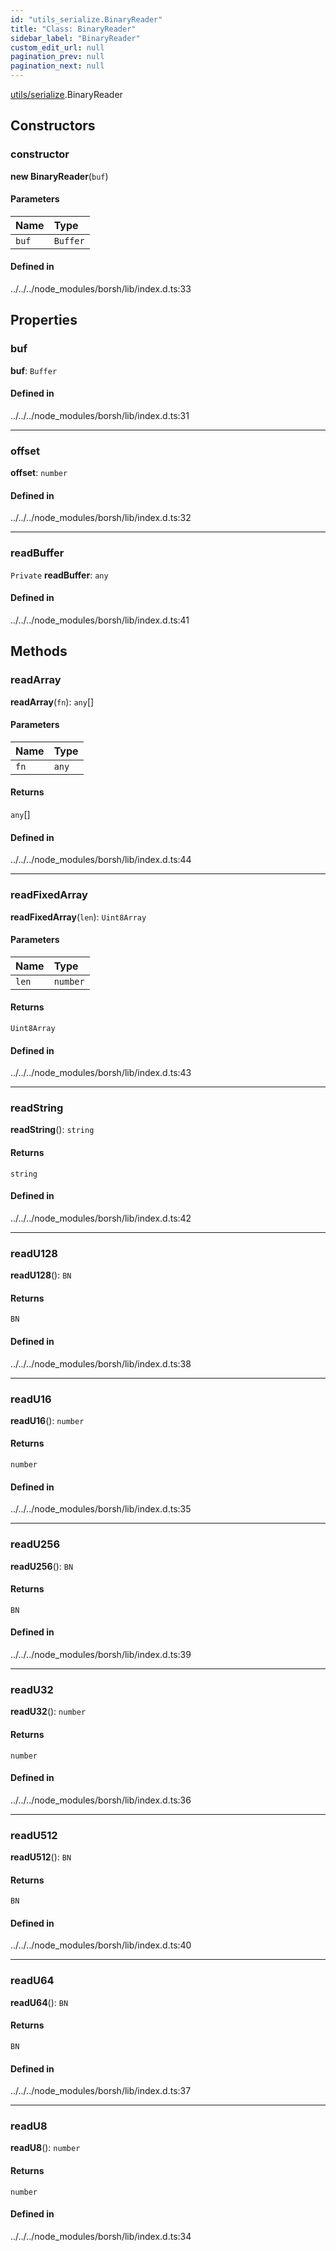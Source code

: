 ```yaml
---
id: "utils_serialize.BinaryReader"
title: "Class: BinaryReader"
sidebar_label: "BinaryReader"
custom_edit_url: null
pagination_prev: null
pagination_next: null
---
```


[utils/serialize](../modules/utils_serialize.md).BinaryReader

## Constructors

### constructor

**new BinaryReader**(`buf`)

#### Parameters

| Name | Type |
| :------ | :------ |
| `buf` | `Buffer` |

#### Defined in

../../../node_modules/borsh/lib/index.d.ts:33

## Properties

### buf

 **buf**: `Buffer`

#### Defined in

../../../node_modules/borsh/lib/index.d.ts:31

___

### offset

 **offset**: `number`

#### Defined in

../../../node_modules/borsh/lib/index.d.ts:32

___

### readBuffer

 `Private` **readBuffer**: `any`

#### Defined in

../../../node_modules/borsh/lib/index.d.ts:41

## Methods

### readArray

**readArray**(`fn`): `any`[]

#### Parameters

| Name | Type |
| :------ | :------ |
| `fn` | `any` |

#### Returns

`any`[]

#### Defined in

../../../node_modules/borsh/lib/index.d.ts:44

___

### readFixedArray

**readFixedArray**(`len`): `Uint8Array`

#### Parameters

| Name | Type |
| :------ | :------ |
| `len` | `number` |

#### Returns

`Uint8Array`

#### Defined in

../../../node_modules/borsh/lib/index.d.ts:43

___

### readString

**readString**(): `string`

#### Returns

`string`

#### Defined in

../../../node_modules/borsh/lib/index.d.ts:42

___

### readU128

**readU128**(): `BN`

#### Returns

`BN`

#### Defined in

../../../node_modules/borsh/lib/index.d.ts:38

___

### readU16

**readU16**(): `number`

#### Returns

`number`

#### Defined in

../../../node_modules/borsh/lib/index.d.ts:35

___

### readU256

**readU256**(): `BN`

#### Returns

`BN`

#### Defined in

../../../node_modules/borsh/lib/index.d.ts:39

___

### readU32

**readU32**(): `number`

#### Returns

`number`

#### Defined in

../../../node_modules/borsh/lib/index.d.ts:36

___

### readU512

**readU512**(): `BN`

#### Returns

`BN`

#### Defined in

../../../node_modules/borsh/lib/index.d.ts:40

___

### readU64

**readU64**(): `BN`

#### Returns

`BN`

#### Defined in

../../../node_modules/borsh/lib/index.d.ts:37

___

### readU8

**readU8**(): `number`

#### Returns

`number`

#### Defined in

../../../node_modules/borsh/lib/index.d.ts:34
